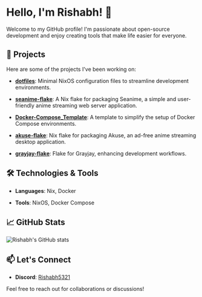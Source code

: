 # Hello, I'm Rishabh! 👋

Welcome to my GitHub profile! I'm passionate about open-source development and enjoy creating tools that make life easier for everyone.

## 🚀 Projects

Here are some of the projects I've been working on:

- **[dotfiles](https://github.com/Rishabh5321/dotfiles)**: Minimal NixOS configuration files to streamline development environments.

- **[seanime-flake](https://github.com/Rishabh5321/seanime-flake)**: A Nix flake for packaging Seanime, a simple and user-friendly anime streaming web server application.

- **[Docker-Compose_Template](https://github.com/Rishabh5321/Docker-Compose_Template)**: A template to simplify the setup of Docker Compose environments.

- **[akuse-flake](https://github.com/Rishabh5321/akuse-flake)**: Nix flake for packaging Akuse, an ad-free anime streaming desktop application.

- **[grayjay-flake](https://github.com/Rishabh5321/grayjay-flake)**: Flake for Grayjay, enhancing development workflows.

## 🛠️ Technologies & Tools

- **Languages**: Nix, Docker

- **Tools**: NixOS, Docker Compose

## 📈 GitHub Stats

![Rishabh's GitHub stats](https://github-readme-stats.vercel.app/api?username=Rishabh5321&show_icons=true&theme=merko)

## 📫 Let's Connect

- **Discord**: [Rishabh5321](https://discord.gg/S3VzxZuQ)

Feel free to reach out for collaborations or discussions!
